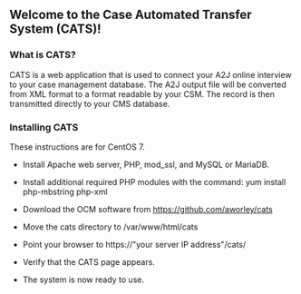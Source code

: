 ## Welcome to the Case Automated Transfer System (CATS)! ##

### What is CATS? ###

CATS is a web application that is used to connect your A2J online interview to
your case management database. The A2J output file will be converted from XML
format to a format readable by your CSM.  The record is then transmitted
directly to your CMS database.

### Installing CATS ###

These instructions are for CentOS 7.

* Install Apache web server, PHP, mod_ssl, and MySQL or MariaDB.

* Install additional required PHP modules with the command:
	yum install php-mbstring php-xml

* Download the OCM software from https://github.com/aworley/cats

* Move the cats directory to /var/www/html/cats

* Point your browser to https://"your server IP address"/cats/

* Verify that the CATS page appears.

* The system is now ready to use.
